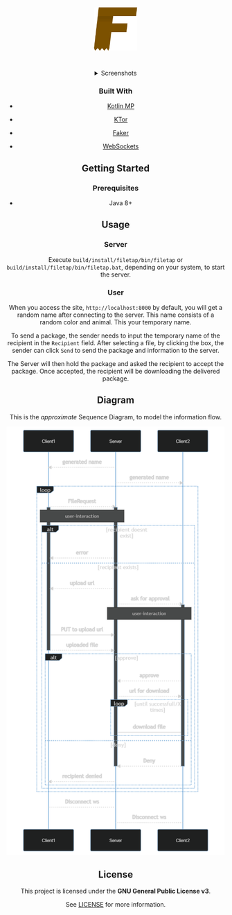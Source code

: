 <h1 align="center">
    <img src="src/commonMain/resources/F.svg" alt="Logo" width="100" height="100">
</h1>
<div align="center">
<br />

<details>
<summary>Screenshots</summary>
<br>

|                                  Desktop                                |                                 Mobile PWA                                  |
| :-------------------------------------------------------------------------: | :-------------------------------------------------------------------------: |
| <img src="https://i.imgur.com/QKwk4lp.png)" title="Home Page" width="100%"> | <img src="https://i.imgur.com/u2KQZHi.png" title="Login Page" width="100%"> |

</details>

### Built With

 - [Kotlin MP](https://kotlinlang.org/docs/multiplatform.html)
 - [KTor](https://github.com/ktorio/ktor)
 - [Faker](https://github.com/serpro69/kotlin-faker)

 - [WebSockets](https://developer.mozilla.org/en-US/docs/Web/API/WebSockets_API)

## Getting Started

### Prerequisites

 - Java 8+

## Usage

### Server

Execute `build/install/filetap/bin/filetap` or `build/install/filetap/bin/filetap.bat`, depending on your system, to start the server.

### User

When you access the site, `http://localhost:8000` by default, you will get a random name after connecting to the server.
This name consists of a random color and animal. This your temporary name.

To send a package, the sender needs to input the temporary name of the recipient in the `Recipient` field.
After selecting a file, by clicking the box, the sender can click `Send` to send the package and information to the server.

The Server will then hold the package and asked the recipient to accept the package. Once accepted, the recipient will be downloading the delivered package.

## Diagram

This is the *approximate* Sequence Diagram, to model the information flow.

![mermaid](mermaid-diagram-20220427140832.png)

## License

This project is licensed under the **GNU General Public License v3**.

See [LICENSE](LICENSE) for more information.
